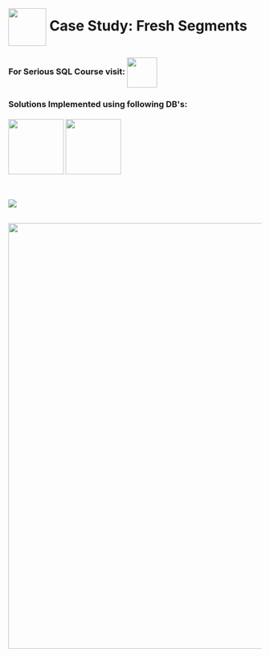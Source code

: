 <br>
<h1 align = "left" style="list-style: none;"><img width = "75" height = "75" align = "center" src = https://github.com/user-attachments/assets/b74f8efd-c35a-4512-8fc8-16fba8d6c05b> Case Study: Fresh Segments</h1>
<h3 align = "left">For Serious SQL Course visit:  <a href = "https://www.datawithdanny.com/courses/serious-sql"><img width = 60 height = 60 align = "center" src = https://github.com/user-attachments/assets/6c37b5cc-b73b-4a3f-8227-adc5bbf43e5d></a></h3>

<h3 align = "left">Solutions Implemented using following DB's:  
<br><br>
<a href = "https://github.com/itsmeyogesh22/8-Weeks-SQL-Challenge/tree/cb2ed8a91791a2f21e5eb5da2ee77c7fa80ac4e3/Case%20Study%20%238%20-%20Fresh%20Segments/PostgreSQL%20Implementation"><img width = 110 height = 110 align = "center" src = "https://github.com/user-attachments/assets/707ade4e-37a6-4c6f-a9d3-25ee6e6153f1"></a> <a href = "https://github.com/itsmeyogesh22/8-Weeks-SQL-Challenge/tree/cb2ed8a91791a2f21e5eb5da2ee77c7fa80ac4e3/Case%20Study%20%238%20-%20Fresh%20Segments/SQL%20Server%20Implementation"><img width = 110 height = 110 align = "center" src = "https://github.com/user-attachments/assets/04fcb916-7003-4eb5-8403-63cec20ce761"></a></h3>
</h3>
<br></br>
<img src = "https://github.com/user-attachments/assets/ea3567ca-6c33-44fa-8df7-f58619774eae">
<br></br>
<p align="center">
<img src = "https://github.com/user-attachments/assets/cf42b7ac-3dcb-40f5-8c65-689e774ca11f" width = 648 height = 848 align = "middle">
</p>
